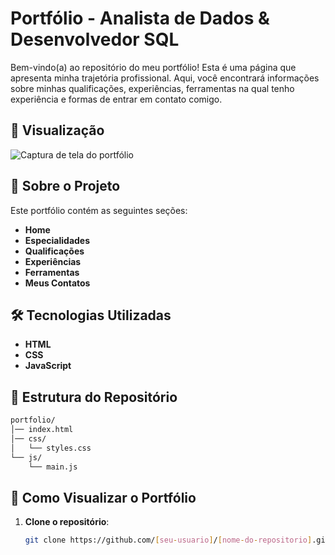 # Portfólio - Analista de Dados & Desenvolvedor SQL

Bem-vindo(a) ao repositório do meu portfólio! Esta é uma página que apresenta minha trajetória profissional. Aqui, você encontrará informações sobre minhas qualificações, experiências, ferramentas na qual tenho experiência e formas de entrar em contato comigo.

## 📸 Visualização
![Captura de tela do portfólio]((https://imgur.com/a/KHURHQT))

## 📖 Sobre o Projeto

Este portfólio contém as seguintes seções:
- **Home**
- **Especialidades**
- **Qualificações**
- **Experiências**
- **Ferramentas**
- **Meus Contatos**

## 🛠️ Tecnologias Utilizadas
- **HTML**
- **CSS**
- **JavaScript**

## 📂 Estrutura do Repositório
```txt
portfolio/
│── index.html
│── css/
│   └── styles.css
└── js/
    └── main.js
```

## 🚀 Como Visualizar o Portfólio
1. **Clone o repositório**:
   ```bash
   git clone https://github.com/[seu-usuario]/[nome-do-repositorio].git
